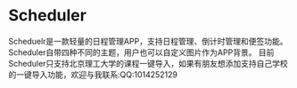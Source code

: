 # Scheduler
Scheduelr是一款轻量的日程管理APP，支持日程管理、倒计时管理和便签功能。
Scheduler自带四种不同的主题，用户也可以自定义图片作为APP背景。
目前Scheduler只支持北京理工大学的课程一键导入，如果有朋友想添加支持自己学校的一键导入功能，欢迎与我联系:QQ:1014252129
